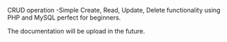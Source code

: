 CRUD operation
-Simple Create, Read, Update, Delete functionality using PHP and MySQL perfect for beginners.

The documentation will be upload in the future.
